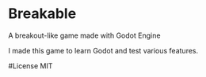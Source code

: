 # Breakable
A breakout-like game made with Godot Engine

I made this game to learn Godot and test various features.


#License
MIT
